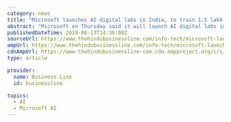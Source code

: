 ```yaml
---
category: news
title: "Microsoft launches AI digital labs in India, to train 1.5 lakh students"
abstract: "Microsoft on Thursday said it will launch AI digital labs in the country in collaboration with 10 higher educational institutions, including BITS Pilani and ISB. As part of the three-year programme, Microsoft will support the select institutions with ..."
publishedDateTime: 2019-06-13T14:36:00Z
sourceUrl: https://www.thehindubusinessline.com/info-tech/microsoft-launches-ai-digital-labs-in-india-to-train-15-lakh-students/article27901088.ece#!
ampUrl: https://www.thehindubusinessline.com/info-tech/microsoft-launches-ai-digital-labs-in-india-to-train-15-lakh-students/article27901088.ece/amp/
cdnAmpUrl: https://www-thehindubusinessline-com.cdn.ampproject.org/c/s/www.thehindubusinessline.com/info-tech/microsoft-launches-ai-digital-labs-in-india-to-train-15-lakh-students/article27901088.ece/amp/
type: article

provider:
  name: Business Line
  id: businessline

topics:
  - AI
  - Microsoft AI
---
```

